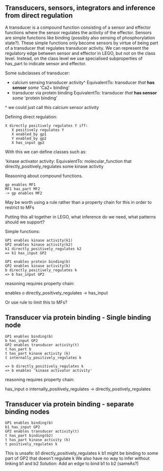 ## Transducers, sensors, integrators and inference from direct regulation

A transducer is a compound function consisting of a sensor and effector functions where the sensor regulates the activity of the effector.  Sensors are simple functions like binding (possibly also sensing of phosphorylation state?). These simple functions only become sensors by virtue of being part of a transducer that regulates transducer activity.  We can represent the regulatory edge between sensor and effector in LEGO, but not on the class level.  Instead, on the class level we use specialised subproperties of has_part to indicate sensor and effector.

Some subclasses of transducer:

* calcium sensing transducer activity^ EquivalentTo: transducer *that* **has sensor** *some* 'Ca2+ binding'
* transducer via protein binding EquivalentTo: transducer *that* **has sensor** *some* 'protein binding'

^ we could just call this calcium sensor activity


Defining direct regulation:

~~~~~~~~~~
X directly positively regulates Y iff:
   X positively regulates Y
   X enabled_by gp1
   Y enabled_by gp2
   X has_input gp2
~~~~~~~~~~

With this we can define classes such as:

'kinase activator activity: EquivalentTo: molecular_function that directly_positively_regulates some kinase activity

Reasoning about compound functions.

~~~~~~~~~~
gp enables MF1
MF1 has_part MF2
-> gp enables MF2
~~~~~~~~~~~

May be worth using a rule rather than a property chain for this in order to restrict to MFs

Putting this all together in LEGO, what inference do we need, what patterns should we support?

Simple functions:

~~~~~~~~~~~~
GP1 enables kinase activity(k1)
GP2 enables kinase activity(k2)
k1 directly_positively_regulates k2
=> k1 has_input GP2
~~~~~~~~~~~~~

~~~~~~~~~~~~~
GP1 enables protein binding(b)
GP2 enables kinase activity(k)
b directly_positively_regulates k
=> b has_input GP2
~~~~~~~~~~~~~

reasoning requires property chain: 

enables o directly_positively_regulates -> has_input 

Or use rule to limit this to MFs?


## Transducer via protein binding - Single binding node

~~~~~~~~~
GP1 enables binding(b)
b has_input GP2
GP2 enables transducer activity(t)
t has_part b
t has_part kinase activity (k)
t internally_positively_regulates k

=> b directly_positively_regulates k
=> b enables 'kinase activator activity'

~~~~~~~~~

reasoning requires property chain: 

has_input o internally_positively_regulates -> directly_postively_regulates



## Transducer via protein binding - separate binding nodes


~~~~~~~~~
GP1 enables binding(b)
b1 has_input GP2
GP2 enables transducer activity(t)
t has_part binding(b2)
t has_part kinase activity (k)
t positively_regulates k

~~~~~~~~~~

This is unsafe: b1 directly_positively_regulates k
b1 might be binding to some part of GP2 that doesn't regulate k
We also have no way to infer without linking b1 and b2
Solution: Add an edge to bind b1 to b2 (sameAs?)


